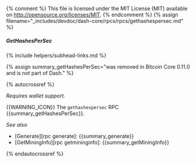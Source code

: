 {% comment %}
This file is licensed under the MIT License (MIT) available on
http://opensource.org/licenses/MIT.
{% endcomment %}
{% assign filename="_includes/devdoc/dash-core/rpcs/rpcs/gethashespersec.md" %}

##### GetHashesPerSec
{% include helpers/subhead-links.md %}

{% assign summary_getHashesPerSec="was removed in Bitcoin Core 0.11.0 and is not part of Dash." %}

<!-- __ -->

{% autocrossref %}

*Requires wallet support.*

{{WARNING_ICON}} The `gethashespersec` RPC {{summary_getHashesPerSec}}.

*See also*

* [Generate][rpc generate]: {{summary_generate}}
* [GetMiningInfo][rpc getmininginfo]: {{summary_getMiningInfo}}

{% endautocrossref %}
